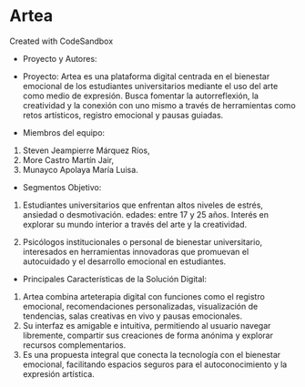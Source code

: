 # Artea
Created with CodeSandbox

- Proyecto y Autores:

- Proyecto: Artea es una plataforma digital centrada en el bienestar emocional de los estudiantes universitarios mediante el uso del arte como medio de expresión. Busca fomentar la autorreflexión, la creatividad y la conexión con uno mismo a través de herramientas como retos artísticos, registro emocional y pausas guiadas.

 - Miembros del equipo: 
 1. Steven Jeampierre Márquez Ríos, 
 2.  More Castro Martín Jair, 
 3.  Munayco Apolaya María Luisa.

- Segmentos Objetivo:
1. Estudiantes universitarios que enfrentan altos niveles de estrés, ansiedad o desmotivación. 
  edades: entre 17 y 25 años.
  Interés en explorar su mundo interior a través del arte y la creatividad.

2. Psicólogos institucionales o personal de bienestar universitario, interesados en herramientas innovadoras que promuevan el autocuidado y el desarrollo emocional en estudiantes.

- Principales Características de la Solución Digital:
1. Artea combina arteterapia digital con funciones como el registro emocional, recomendaciones personalizadas, visualización de tendencias, salas creativas en vivo y pausas emocionales.
2. Su interfaz es amigable e intuitiva, permitiendo al usuario navegar libremente, compartir sus creaciones de forma anónima y explorar recursos complementarios. 
3. Es una propuesta integral que conecta la tecnología con el bienestar emocional, facilitando espacios seguros para el autoconocimiento y la expresión artística.
